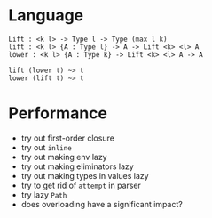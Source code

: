 # Language
```
Lift : <k l> -> Type l -> Type (max l k)
lift : <k l> {A : Type l} -> A -> Lift <k> <l> A
lower : <k l> {A : Type k} -> Lift <k> <l> A -> A

lift (lower t) ~> t
lower (lift t) ~> t
```

# Performance
- try out first-order closure
- try out `inline`
- try out making env lazy
- try out making eliminators lazy
- try out making types in values lazy
- try to get rid of `attempt` in parser
- try lazy `Path`
- does overloading have a significant impact?
